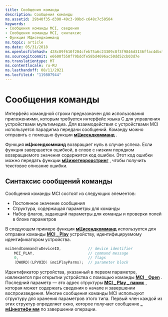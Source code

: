 ```yaml
---
title: Сообщения команды
description: Сообщения команды
ms.assetid: 29b40f35-d390-49c3-99bd-c648c7c50504
keywords:
- Сообщения команды MCI, сведения
- Сообщения команды MCI, синтаксис
- Функция МЦисендкомманд
ms.topic: article
ms.date: 05/31/2018
ms.openlocfilehash: 428c89f610f204cfeb75a6c23309c8f3f9846d3136ffac4dbcf0959c5bc4add3
ms.sourcegitcommit: e6600f550f79bddfe58bd4696ac50dd52cb03d7e
ms.translationtype: MT
ms.contentlocale: ru-RU
ms.lasthandoff: 08/11/2021
ms.locfileid: "119807944"
---
```

# <a name="command-messages"></a>Сообщения команды

Интерфейс командной строки предназначен для использования приложениями, которым требуется интерфейс языка C для управления устройствами мультимедиа. Для взаимодействия с устройствами MCI используется парадигма передачи сообщений. Команду можно отправить с помощью функции [**мЦисендкомманд**](/previous-versions//dd757160(v=vs.85)) .

Функция **мЦисендкомманд** возвращает нуль в случае успеха. Если функция завершается ошибкой, в слове с низким порядком возвращаемого значения содержится код ошибки. Этот код ошибки можно передать функции [**мЦижетеррорстринг**](/previous-versions//dd757158(v=vs.85)) , чтобы получить текстовое описание ошибки.

## <a name="syntax-of-command-messages"></a>Синтаксис сообщений команды

Сообщения команды MCI состоят из следующих элементов:

-   Постоянное значение сообщения
-   Структура, содержащая параметры для команды
-   Набор флагов, задающий параметры для команды и проверки полей в блоке параметров

В следующем примере функция [**мЦисендкомманд**](/previous-versions//dd757160(v=vs.85)) используется для отправки команды [**MCI \_ Play**](mci-play.md) устройству, идентифицируемому идентификатором устройства.


```C++
mciSendCommand(wDeviceID,            // device identifier 
    MCI_PLAY,                        // command message 
    0,                               // flags 
    (DWORD)(LPVOID) &mciPlayParms);  // parameter block 
```



Идентификатор устройства, указанный в первом параметре, извлекается при открытии устройства с помощью команды [**MCI \_ Open**](mci-open.md) . Последний параметр — это адрес структуры [**MCI \_ Play \_ пармс**](mci-play-parms.md) , которая может содержать сведения о начале и завершении воспроизведения. Многие сообщения команды MCI используют структуру для хранения параметров этого типа. Первый член каждой из этих структур определяет окно, которое получает сообщение [**\_ мЦинотифи мм**](mm-mcinotify.md) по завершении операции.

 

 